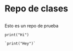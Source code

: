 # Repo de clases

##          

Esto es un repo de prueba

    print("Hi")
    
    `print("Hey")`
    
    
      
